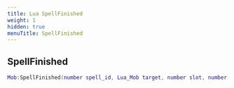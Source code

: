 ```yaml
---
title: Lua SpellFinished
weight: 1
hidden: true
menuTitle: SpellFinished
---
```

## SpellFinished
```lua
Mob:SpellFinished(number spell_id, Lua_Mob target, number slot, number mana_used, number inventory_slot, number resist_adjust, bool proc); -- bool
```